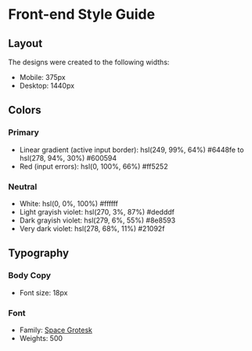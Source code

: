 # Front-end Style Guide

## Layout

The designs were created to the following widths:

- Mobile: 375px
- Desktop: 1440px

## Colors

### Primary

- Linear gradient (active input border): hsl(249, 99%, 64%) #6448fe to hsl(278, 94%, 30%) #600594
- Red (input errors): hsl(0, 100%, 66%) #ff5252

### Neutral

- White: hsl(0, 0%, 100%) #ffffff
- Light grayish violet: hsl(270, 3%, 87%) #dedddf
- Dark grayish violet: hsl(279, 6%, 55%) #8e8593
- Very dark violet: hsl(278, 68%, 11%) #21092f

## Typography

### Body Copy

- Font size: 18px

### Font

- Family: [Space Grotesk](https://fonts.google.com/specimen/Space+Grotesk)
- Weights: 500
